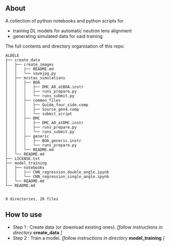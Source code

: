 ## About
A collection of python notebooks and python scripts for
  + training DL models for automatic neutron lens alignment
  + generating simulated data for said training
  
The full contents and directory organisation of this repo:

```
ALDELE
├── create_data
│   ├── create_images
│   │   ├── README.md
│   │   └── savejpg.py
│   ├── mcstas_simulations
│   │   ├── BOA
│   │   │   ├── DMC_AO_atBOA.instr
│   │   │   ├── runs_prepare.py
│   │   │   └── runs_submit.py
│   │   ├── common_files
│   │   │   ├── Guide_four_side.comp
│   │   │   ├── Source_gen4.comp
│   │   │   └── submit_script
│   │   ├── DMC
│   │   │   ├── DMC_AO_atDMC.instr
│   │   │   ├── runs_prepare.py
│   │   │   └── runs_submit.py
│   │   ├── generic
│   │   │   ├── BOA_generic.instr
│   │   │   └── runs_prepare.py
│   │   └── README.md
│   └── README.md
├── LICENSE.txt
├── model_training
│   ├── notebooks
│   │   ├── CNN_regression_double_angle.ipynb
│   │   └── CNN_regression_single_angle.ipynb
│   └── README.md
└── README.md


9 directories, 20 files

```

## How to use

+ Step 1 : Create data (or download existing ones). *[follow instructions in directory* __create_data__ *]*
+ Step 2 : Train a model. *[follow instructions in directory* __model_training__ *]*
